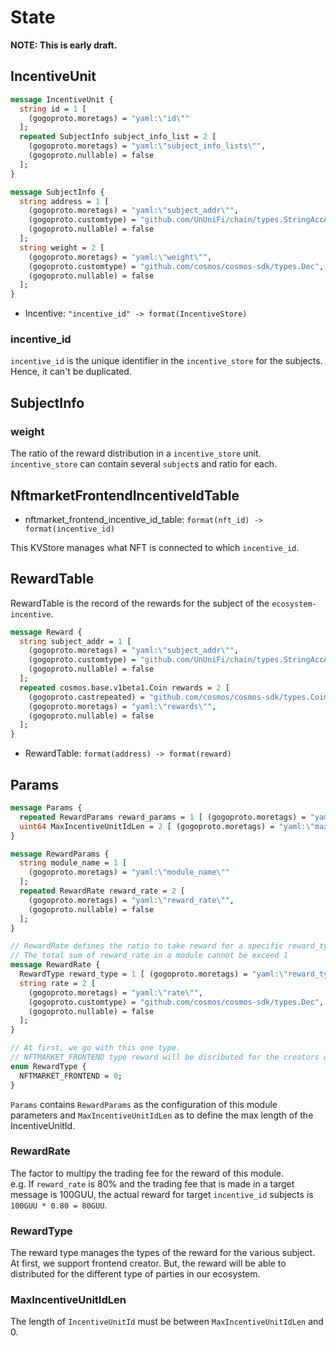 # State

**NOTE: This is early draft.**

## IncentiveUnit

```protobuf
message IncentiveUnit {
  string id = 1 [
    (gogoproto.moretags) = "yaml:\"id\""
  ];
  repeated SubjectInfo subject_info_list = 2 [
    (gogoproto.moretags) = "yaml:\"subject_info_lists\"",
    (gogoproto.nullable) = false
  ];
}

message SubjectInfo {
  string address = 1 [
    (gogoproto.moretags) = "yaml:\"subject_addr\"",
    (gogoproto.customtype) = "github.com/UnUniFi/chain/types.StringAccAddress",
    (gogoproto.nullable) = false
  ];
  string weight = 2 [
    (gogoproto.moretags) = "yaml:\"weight\"",
    (gogoproto.customtype) = "github.com/cosmos/cosmos-sdk/types.Dec",
    (gogoproto.nullable) = false
  ];
}
```

- Incentive: `"incentive_id" -> format(IncentiveStore)`

### incentive_id

`incentive_id` is the unique identifier in the `incentive_store` for the subjects. Hence, it can't be duplicated.

## SubjectInfo

### weight

The ratio of the reward distribution in a `incentive_store` unit.   
`incentive_store` can contain several `subject`s and ratio for each.   


## NftmarketFrontendIncentiveIdTable

- nftmarket_frontend_incentive_id_table: `format(nft_id) -> format(incentive_id)`

This KVStore manages what NFT is connected to which `incentive_id`.

## RewardTable

RewardTable is the record of the rewards for the subject of the `ecosystem-incentive`.

```protobuf
message Reward {
  string subject_addr = 1 [
    (gogoproto.moretags) = "yaml:\"subject_addr\"",
    (gogoproto.customtype) = "github.com/UnUniFi/chain/types.StringAccAddress",
    (gogoproto.nullable) = false
  ];
  repeated cosmos.base.v1beta1.Coin rewards = 2 [
    (gogoproto.castrepeated) = "github.com/cosmos/cosmos-sdk/types.Coins",
    (gogoproto.moretags) = "yaml:\"rewards\"",
    (gogoproto.nullable) = false
  ];
}
```

- RewardTable: `format(address) -> format(reward)`

## Params

```protobuf
message Params {
  repeated RewardParams reward_params = 1 [ (gogoproto.moretags) = "yaml:\"reward_params\"" ];
  uint64 MaxIncentiveUnitIdLen = 2 [ (gogoproto.moretags) = "yaml:\"max_incentive_unit_id\"" ];
}

message RewardParams {
  string module_name = 1 [
    (gogoproto.moretags) = "yaml:\"module_name\""
  ];
  repeated RewardRate reward_rate = 2 [
    (gogoproto.moretags) = "yaml:\"reward_rate\"",
    (gogoproto.nullable) = false
  ];
}

// RewardRate defines the ratio to take reward for a specific reward_type.
// The total sum of reward_rate in a module cannot be exceed 1
message RewardRate {
  RewardType reward_type = 1 [ (gogoproto.moretags) = "yaml:\"reward_type\"" ];
  string rate = 2 [
    (gogoproto.moretags) = "yaml:\"rate\"",
    (gogoproto.customtype) = "github.com/cosmos/cosmos-sdk/types.Dec",
    (gogoproto.nullable) = false
  ];
}

// At first, we go with this one type.
// NFTMARKET_FRONTEND type reward will be disributed for the creators of frontend of UnUniFi's services.
enum RewardType {
  NFTMARKET_FRONTEND = 0;
}
```

`Params` contains `RewardParams` as the configuration of this module parameters and `MaxIncentiveUnitIdLen` as to define the max length of the IncentiveUnitId.

### RewardRate

The factor to multipy the trading fee for the reward of this module.   
e.g. If `reward_rate` is 80% and the trading fee that is made in a target message is 100GUU, the actual reward for target `incentive_id` subjects is `100GUU * 0.80 = 80GUU`.  

### RewardType

The reward type manages the types of the reward for the various subject.
At first, we support frontend creator. But, the reward will be able to distributed for the different type of parties in our ecosystem.

### MaxIncentiveUnitIdLen

The length of `IncentiveUnitId` must be between `MaxIncentiveUnitIdLen` and 0.
